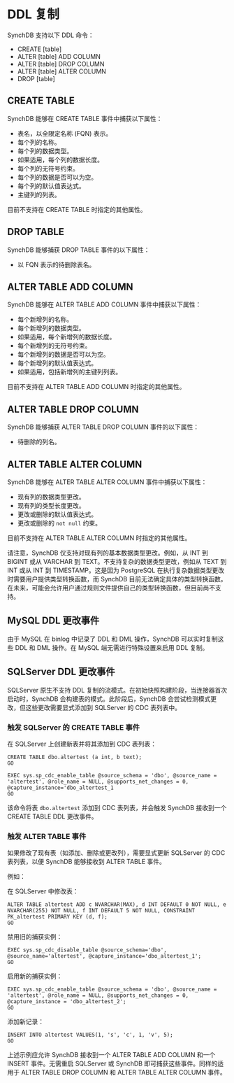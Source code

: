 # DDL 复制

SynchDB 支持以下 DDL 命令：

* CREATE [table]
* ALTER [table] ADD COLUMN
* ALTER [table] DROP COLUMN
* ALTER [table] ALTER COLUMN
* DROP [table]

## CREATE TABLE
SynchDB 能够在 CREATE TABLE 事件中捕获以下属性：
* 表名，以全限定名称 (FQN) 表示。
* 每个列的名称。
* 每个列的数据类型。
* 如果适用，每个列的数据长度。
* 每个列的无符号约束。
* 每个列的数据是否可以为空。
* 每个列的默认值表达式。
* 主键列的列表。

目前不支持在 CREATE TABLE 时指定的其他属性。

## DROP TABLE
SynchDB 能够捕获 DROP TABLE 事件的以下属性：
* 以 FQN 表示的待删除表名。

## ALTER TABLE ADD COLUMN
SynchDB 能够在 ALTER TABLE ADD COLUMN 事件中捕获以下属性：
* 每个新增列的名称。
* 每个新增列的数据类型。
* 如果适用，每个新增列的数据长度。
* 每个新增列的无符号约束。
* 每个新增列的数据是否可以为空。
* 每个新增列的默认值表达式。
* 如果适用，包括新增列的主键列列表。

目前不支持在 ALTER TABLE ADD COLUMN 时指定的其他属性。

## ALTER TABLE DROP COLUMN
SynchDB 能够捕获 ALTER TABLE DROP COLUMN 事件的以下属性：
* 待删除的列名。

## ALTER TABLE ALTER COLUMN
SynchDB 能够在 ALTER TABLE ALTER COLUMN 事件中捕获以下属性：
* 现有列的数据类型更改。
* 现有列的类型长度更改。
* 更改或删除的默认值表达式。
* 更改或删除的 `not null` 约束。

目前不支持在 ALTER TABLE ALTER COLUMN 时指定的其他属性。

请注意，SynchDB 仅支持对现有列的基本数据类型更改。例如，从 INT 到 BIGINT 或从 VARCHAR 到 TEXT。不支持复杂的数据类型更改，例如从 TEXT 到 INT 或从 INT 到 TIMESTAMP。这是因为 PostgreSQL 在执行复杂数据类型更改时需要用户提供类型转换函数，而 SynchDB 目前无法确定具体的类型转换函数。在未来，可能会允许用户通过规则文件提供自己的类型转换函数，但目前尚不支持。


## MySQL DDL 更改事件
由于 MySQL 在 binlog 中记录了 DDL 和 DML 操作，SynchDB 可以实时复制这些 DDL 和 DML 操作。在 MySQL 端无需进行特殊设置来启用 DDL 复制。

## SQLServer DDL 更改事件
SQLServer 原生不支持 DDL 复制的流模式。在初始快照构建阶段，当连接器首次启动时，SynchDB 会构建表的模式。此阶段后，SynchDB 会尝试检测模式更改，但这些更改需要显式添加到 SQLServer 的 CDC 表列表中。

### 触发 SQLServer 的 CREATE TABLE 事件
在 SQLServer 上创建新表并将其添加到 CDC 表列表：
```
CREATE TABLE dbo.altertest (a int, b text);
GO

EXEC sys.sp_cdc_enable_table @source_schema = 'dbo', @source_name = 'altertest', @role_name = NULL, @supports_net_changes = 0, @capture_instance='dbo_altertest_1
GO
```

该命令将表 `dbo.altertest` 添加到 CDC 表列表，并会触发 SynchDB 接收到一个 CREATE TABLE DDL 更改事件。

### 触发 ALTER TABLE 事件
如果修改了现有表（如添加、删除或更改列），需要显式更新 SQLServer 的 CDC 表列表，以便 SynchDB 能够接收到 ALTER TABLE 事件。

例如：

在 SQLServer 中修改表：
```
ALTER TABLE altertest ADD c NVARCHAR(MAX), d INT DEFAULT 0 NOT NULL, e NVARCHAR(255) NOT NULL, f INT DEFAULT 5 NOT NULL, CONSTRAINT PK_altertest PRIMARY KEY (d, f);
GO
```

禁用旧的捕获实例：
```
EXEC sys.sp_cdc_disable_table @source_schema='dbo', @source_name='altertest', @capture_instance='dbo_altertest_1';
GO
```

启用新的捕获实例：
```
EXEC sys.sp_cdc_enable_table @source_schema = 'dbo', @source_name = 'altertest', @role_name = NULL, @supports_net_changes = 0, @capture_instance = 'dbo_altertest_2';
GO
```

添加新记录：
```
INSERT INTO altertest VALUES(1, 's', 'c', 1, 'v', 5);
GO
```

上述示例应允许 SynchDB 接收到一个 ALTER TABLE ADD COLUMN 和一个 INSERT 事件。无需重启 SQLServer 或 SynchDB 即可捕获这些事件。同样的适用于 ALTER TABLE DROP COLUMN 和 ALTER TABLE ALTER COLUMN 事件。



